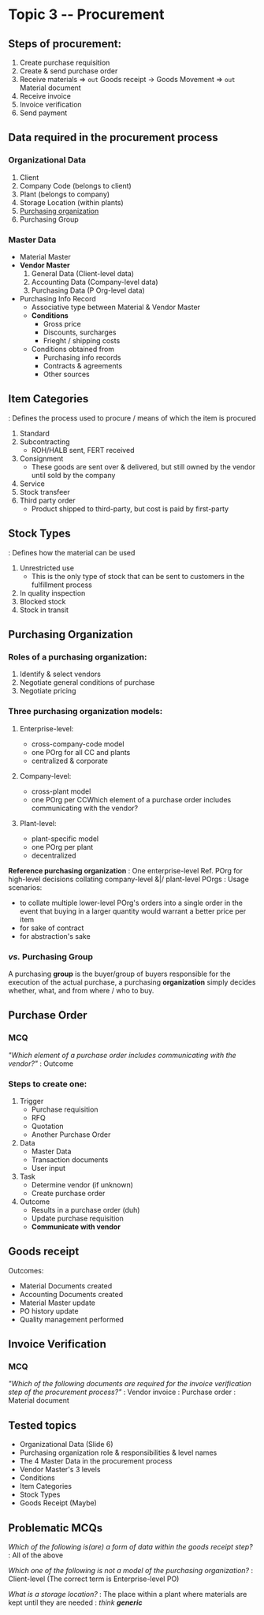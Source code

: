 Topic 3 -- Procurement
====================

## Steps of procurement:

1. Create purchase requisition
2. Create & send purchase order
3. Receive materials => `out` Goods receipt -> Goods Movement => `out` Material document
4. Receive invoice
5. Invoice verification
6. Send payment

## Data required in the procurement process

### Organizational Data

1. Client
2. Company Code (belongs to client)
3. Plant (belongs to company)
4. Storage Location (within plants)
5. [Purchasing organization](#purchasing-organization)
6. Purchasing Group

### Master Data

- Material Master
- **Vendor Master**
	1. General Data    (Client-level data)
	2. Accounting Data (Company-level data)
	3. Purchasing Data (P Org-level data)
- Purchasing Info Record
	- Associative type between Material & Vendor Master
	- **Conditions**
		- Gross price
		- Discounts, surcharges
		- Frieght / shipping costs
	- Conditions obtained from
		- Purchasing info records
		- Contracts & agreements
		- Other sources
		
## Item Categories

: Defines the process used to procure / means of which the item is procured

1. Standard
2. Subcontracting
	- ROH/HALB sent, FERT received
3. Consignment
	- These goods are sent over & delivered, but still owned by the vendor until sold by the company
4. Service
5. Stock transfeer
6. Third party order
	- Product shipped to third-party, but cost is paid by first-party

## Stock Types

: Defines how the material can be used

1. Unrestricted use
	- This is the only type of stock that can be sent to customers in the fulfillment process
2. In quality inspection
3. Blocked stock
4. Stock in transit

## Purchasing Organization

### Roles of a purchasing organization:

1. Identify & select vendors
2. Negotiate general conditions of purchase
3. Negotiate pricing

### Three purchasing organization models:

1. Enterprise-level:
	- cross-company-code model
	- one POrg for all CC and plants
	- centralized & corporate

2. Company-level:
	- cross-plant model
	- one POrg per CCWhich element of a purchase order includes communicating with the vendor?

3. Plant-level:
	- plant-specific model
	- one POrg per plant
	- decentralized

**Reference purchasing organization**
: One enterprise-level Ref. POrg for high-level decisions collating company-level &|/ plant-level POrgs
: Usage scenarios:
- to collate multiple lower-level POrg's orders into a single order in the event that buying in a larger quantity would warrant a better price per item
- for sake of contract
- for abstraction's sake

### *vs.* Purchasing Group

A purchasing **group** is the buyer/group of buyers responsible for the execution of the actual purchase, a purchasing **organization** simply decides whether, what, and from where / who to buy.

## Purchase Order

### MCQ

*"Which element of a purchase order includes communicating with the vendor?"*
: Outcome

### Steps to create one:

1. Trigger
	- Purchase requisition
	- RFQ
	- Quotation
	- Another Purchase Order
2. Data
	- Master Data
	- Transaction documents
	- User input
3. Task
	- Determine vendor (if unknown)
	- Create purchase order
4. Outcome
	- Results in a purchase order (duh)
	- Update purchase requisition
	- **Communicate with vendor**
	
## Goods receipt

Outcomes:
- Material Documents created
- Accounting Documents created
- Material Master update
- PO history update
- Quality management performed

	
## Invoice Verification

### MCQ

*"Which of the following documents are required for the invoice verification step of the procurement process?"*
: Vendor invoice
: Purchase order
: Material document

## Tested topics

- Organizational Data (Slide 6)
- Purchasing organization role & responsibilities & level names
- The 4 Master Data in the procurement process
- Vendor Master's 3 levels
- Conditions
- Item Categories
- Stock Types
- Goods Receipt (Maybe)

## Problematic MCQs

*Which of the following is(are) a form of data within the goods receipt step?*
: All of the above

*Which one of the following is not a model of the purchasing organization?*
: Client-level (The correct term is Enterprise-level PO)

*What is a storage location?*
: The place within a plant where materials are kept until they are needed
: *think __generic__*
